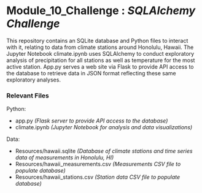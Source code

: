 # Module_10_Challenge : *SQLAlchemy Challenge*

This repository contains an SQLite database and Python files to interact with it, relating to data from climate stations around Honolulu, Hawaii. The Jupyter Notebook climate.ipynb uses SQLAlchemy to conduct exploratory analysis of precipitation for all stations as well as temperature for the most active station. App.py serves a web site via Flask to provide API access to the database to retrieve data in JSON format reflecting these same exploratory analyses.

### Relevant Files

Python:

+ app.py *(Flask server to provide API access to the database)*
+ climate.ipynb *(Jupyter Notebook for analysis and data visualizations)*

Data:
+ Resources/hawaii.sqlite *(Database of climate stations and time series data of measurements in Honolulu, HI)*
+ Resources/hawaii_measurements.csv *(Measurements CSV file to populate database)*
+ Resources/hawaii_stations.csv *(Station data CSV file to populate database)*
